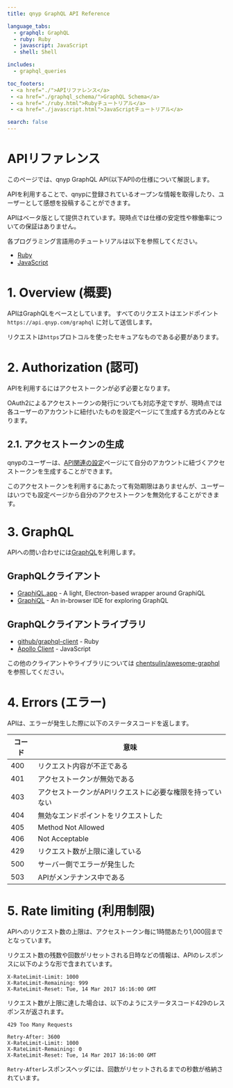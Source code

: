 ```yaml
---
title: qnyp GraphQL API Reference

language_tabs:
  - graphql: GraphQL
  - ruby: Ruby
  - javascript: JavaScript
  - shell: Shell

includes:
  - graphql_queries

toc_footers:
 - <a href="./">APIリファレンス</a>
 - <a href="./graphql_schema/">GraphQL Schema</a>
 - <a href="./ruby.html">Rubyチュートリアル</a>
 - <a href="./javascript.html">JavaScriptチュートリアル</a>

search: false
---
```


# APIリファレンス

このページでは、qnyp GraphQL API(以下API)の仕様について解説します。

APIを利用することで、qnypに登録されているオープンな情報を取得したり、ユーザーとして感想を投稿することができます。

<aside class="notice">
APIはベータ版として提供されています。現時点では仕様の安定性や稼働率についての保証はありません。
</aside>

各プログラミング言語用のチュートリアルは以下を参照してください。

- [Ruby](ruby.html)
- [JavaScript](javascript.html)


# 1. Overview (概要)

APIはGraphQLをベースとしています。
すべてのリクエストはエンドポイント `https://api.qnyp.com/graphql` に対して送信します。

リクエストは`https`プロトコルを使ったセキュアなものである必要があります。


# 2. Authorization (認可)

APIを利用するにはアクセストークンが必ず必要となります。

<aside class="notice">
OAuth2によるアクセストークンの発行についても対応予定ですが、現時点では各ユーザーのアカウントに紐付いたものを設定ページにて生成する方式のみとなります。
</aside>

## 2.1. アクセストークンの生成

qnypのユーザーは、[API関連の設定](https://qnyp.com/settings/api)ページにて自分のアカウントに紐づくアクセストークンを生成することができます。

このアクセストークンを利用するにあたって有効期限はありませんが、ユーザーはいつでも設定ページから自分のアクセストークンを無効化することができます。


# 3. GraphQL

APIへの問い合わせには[GraphQL](http://graphql.org/)を利用します。

## GraphQLクライアント
- [GraphiQL.app](https://github.com/skevy/graphiql-app) - A light, Electron-based wrapper around GraphiQL
- [GraphiQL](https://github.com/graphql/graphiql) - An in-browser IDE for exploring GraphQL

## GraphQLクライアントライブラリ
- [github/graphql-client](https://github.com/github/graphql-client) - Ruby
- [Apollo Client](http://dev.apollodata.com/) - JavaScript

この他のクライアントやライブラリについては
[chentsulin/awesome\-graphql](https://github.com/chentsulin/awesome-graphql)
を参照してください。


# 4. Errors (エラー)

APIは、エラーが発生した際に以下のステータスコードを返します。

コード | 意味
---------- | -------
400 | リクエスト内容が不正である
401 | アクセストークンが無効である
403 | アクセストークンがAPIリクエストに必要な権限を持っていない
404 | 無効なエンドポイントをリクエストした
405 | Method Not Allowed
406 | Not Acceptable
429 | リクエスト数が上限に達している
500 | サーバー側でエラーが発生した
503 | APIがメンテナンス中である


# 5. Rate limiting (利用制限)

APIへのリクエスト数の上限は、アクセストークン毎に1時間あたり1,000回までとなっています。

リクエスト数の残数や回数がリセットされる日時などの情報は、APIのレスポンスに以下のような形で含まれています。

```text
X-RateLimit-Limit: 1000
X-RateLimit-Remaining: 999
X-RateLimit-Reset: Tue, 14 Mar 2017 16:16:00 GMT
```

リクエスト数が上限に達した場合は、以下のようにステータスコード429のレスポンスが返されます。

```text
429 Too Many Requests

Retry-After: 3600
X-RateLimit-Limit: 1000
X-RateLimit-Remaining: 0
X-RateLimit-Reset: Tue, 14 Mar 2017 16:16:00 GMT
```

`Retry-After`レスポンスヘッダには、回数がリセットされるまでの秒数が格納されています。
